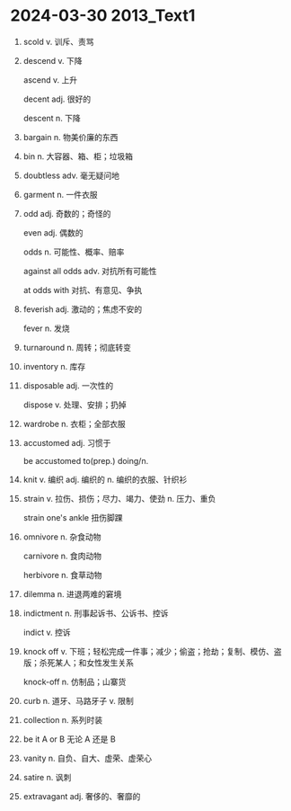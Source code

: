 # 2024-03-30 2013_Text1

1. scold v. 训斥、责骂

2. descend v. 下降

   ascend v. 上升

   decent adj. 很好的

   descent n. 下降

3. bargain n. 物美价廉的东西

4. bin n. 大容器、箱、柜；垃圾箱

5. doubtless adv. 毫无疑问地

6. garment n. 一件衣服

7. odd adj. 奇数的；奇怪的

   even adj. 偶数的

   odds n. 可能性、概率、赔率

   against all odds adv. 对抗所有可能性

   at odds with 对抗、有意见、争执

8. feverish adj. 激动的；焦虑不安的

   fever n. 发烧

9. turnaround n. 周转；彻底转变

10. inventory n. 库存

11. disposable adj. 一次性的

    dispose v. 处理、安排；扔掉

12. wardrobe n. 衣柜；全部衣服

13. accustomed adj. 习惯于

    be accustomed to(prep.) doing/n.

14. knit v. 编织 adj. 编织的 n. 编织的衣服、针织衫

15. strain v. 拉伤、损伤；尽力、竭力、使劲 n. 压力、重负

    strain one's ankle 扭伤脚踝

16. omnivore n. 杂食动物

    carnivore n. 食肉动物

    herbivore n. 食草动物

17. dilemma n. 进退两难的窘境

18. indictment n. 刑事起诉书、公诉书、控诉

    indict v. 控诉

19. knock off v. 下班；轻松完成一件事；减少；偷盗；抢劫；复制、模仿、盗版；杀死某人；和女性发生关系

    knock-off n. 仿制品；山寨货

20. curb n. 道牙、马路牙子 v. 限制

21. collection n. 系列时装

22. be it A or B 无论 A 还是 B

23. vanity n. 自负、自大、虚荣、虚荣心

24. satire n. 讽刺

25. extravagant adj. 奢侈的、奢靡的
